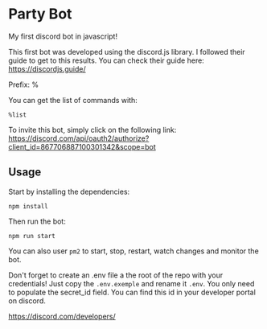 # Party Bot

My first discord bot in javascript!

This first bot was developed using the discord.js library. 
I followed their guide to get to this results.
You can check their guide here:
https://discordjs.guide/

Prefix: %

You can get the list of commands with:

    %list
    
To invite this bot, simply click on the following link:
https://discord.com/api/oauth2/authorize?client_id=867706887100301342&scope=bot

## Usage

Start by installing the dependencies:
  
    npm install
  
Then run the bot:

    npm run start
  
You can also user `pm2` to start, stop, restart, watch changes and monitor the bot.

Don't forget to create an .env file a the root of the repo with your credentials!
Just copy the `.env.exemple` and rename it `.env`. You only need to populate the secret_id field.
You can find this id in your developer portal on discord.

https://discord.com/developers/

